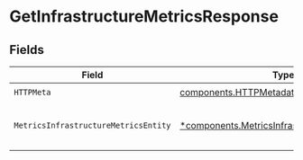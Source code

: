 # GetInfrastructureMetricsResponse


## Fields

| Field                                                                                                           | Type                                                                                                            | Required                                                                                                        | Description                                                                                                     |
| --------------------------------------------------------------------------------------------------------------- | --------------------------------------------------------------------------------------------------------------- | --------------------------------------------------------------------------------------------------------------- | --------------------------------------------------------------------------------------------------------------- |
| `HTTPMeta`                                                                                                      | [components.HTTPMetadata](../../models/components/httpmetadata.md)                                              | :heavy_check_mark:                                                                                              | N/A                                                                                                             |
| `MetricsInfrastructureMetricsEntity`                                                                            | [*components.MetricsInfrastructureMetricsEntity](../../models/components/metricsinfrastructuremetricsentity.md) | :heavy_minus_sign:                                                                                              | Return metrics for a specific component                                                                         |